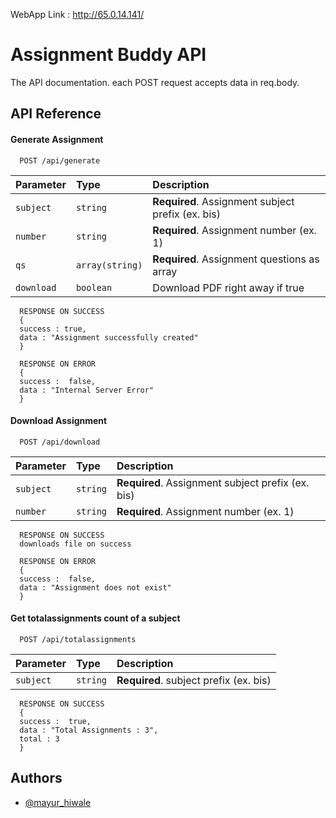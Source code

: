 WebApp Link : http://65.0.14.141/

# Assignment Buddy API

The API documentation. each POST request accepts data in req.body.


## API Reference

#### Generate Assignment

```http
  POST /api/generate
```

| Parameter | Type     | Description                |
| :-------- | :------- | :------------------------- |
| `subject` | `string` | **Required**. Assignment subject prefix (ex. bis)|
| `number` | `string` | **Required**. Assignment number (ex. 1)|
| `qs` | `array(string)` | **Required**. Assignment questions as array|
| `download` | `boolean` | Download PDF right away if true|

```http
  RESPONSE ON SUCCESS 
  { 
  success : true, 
  data : "Assignment successfully created"
  }

  RESPONSE ON ERROR
  {
  success :  false,
  data : "Internal Server Error"
  }
```

#### Download Assignment

```http
  POST /api/download
```

| Parameter | Type     | Description                |
| :-------- | :------- | :------------------------- |
| `subject` | `string` | **Required**. Assignment subject prefix (ex. bis)|
| `number` | `string` | **Required**. Assignment number (ex. 1)|

```http
  RESPONSE ON SUCCESS 
  downloads file on success

  RESPONSE ON ERROR
  {
  success :  false,
  data : "Assignment does not exist"
  }
```


#### Get totalassignments count of a subject

```http
  POST /api/totalassignments
```

| Parameter | Type     | Description                       |
| :-------- | :------- | :-------------------------------- |
| `subject`      | `string` | **Required**. subject prefix (ex. bis) |

```http
  RESPONSE ON SUCCESS 
  {
  success :  true,
  data : "Total Assignments : 3",
  total : 3
  }

```


## Authors

- [@mayur_hiwale](https://www.github.com/isenseaura)

